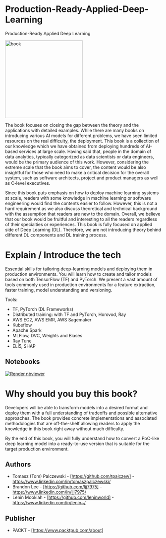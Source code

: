 # Production-Ready-Applied-Deep-Learning
Production-Ready Applied Deep Learning

<img src="https://m.media-amazon.com/images/I/41r8WJmFO4L.jpg" title="book" width="250"/>


The book focuses on closing the gap between the theory and the applications with detailed examples. While there are many books on introducing various AI models for different problems, we have seen limited resources on the real difficulty, the deployment. This book is a collection of our knowledge which we have obtained from deploying hundreds of AI-based services at large scale. Having said that, people in the domain of data analytics, typically categorized as data scientists or data engineers, would be the primary audience of this work. However, considering the extreme scale that the book aims to cover, the content would be also insightful for those who need to make a critical decision for the overall system, such as software architects, project and product managers as well as C-level executives.

Since this book puts emphasis on how to deploy machine learning systems at scale, readers with some knowledge in machine learning or software engineering would find the contents easier to follow. However, this is not a hard requirement as we also discuss theoretical and technical background with the assumption that readers are new to the domain. Overall, we believe that our book would be fruitful and interesting to all the readers regardless of their specialties or experiences. This book is fully focused on applied side of Deep Learning (DL). Therefore, we are not introducing theory behind different DL components and DL training process.

# Explain / Introduce the tech

Essential skills for tailoring deep-learning models and deploying them in production environments. You will learn how to create and tailor models based on both TensorFlow (TF) and PyTorch. We present a vast amount of tools commonly used in production environments for a feature extraction, faster training, model understanding and versioning. 

Tools: 
* TF, PyTorch (DL Frameworks)
* Distributed training: with TF and PyTorch, Horovod, Ray 
* AWS EC2, AWS EMR, AWS Sagemaker 
* Kubeflow
* Apache Spark
* MLFlow, DVC, Weights and Biases
* Ray Tune 
* ELI5, SHAP

## Notebooks

<a href="https://nbviewer.jupyter.org/github/PacktPublishing/Production-Ready-Applied-Deep-Learning/blob/main_readme/index.ipynb"><img src="https://raw.githubusercontent.com/jupyter/design/master/logos/Badges/nbviewer_badge.svg" alt="Render nbviewer" /></a>


# Why should you buy this book?

Developers will be able to transform models into a desired format and deploy them with a full understanding of tradeoffs and possible alternative approaches. The book provides concrete implementations and associated methodologies that are off-the-shelf allowing readers to apply the knowledge in this book right away without much difficulty.

By the end of this book, you will fully understand how to convert  a PoC-like deep learning model into a ready-to-use version that is suitable for the target production environment.


## Authors 
* Tomasz (Tom) Palczewski - [https://github.com/tpalczew] - https://www.linkedin.com/in/tomaszpalczewski/
* Brandon Lee - [https://github.com/ljj7975] - https://www.linkedin.com/in/ljj7975/
* Lenin Mookiah - [https://github.com/leninworld] - https://www.linkedin.com/in/lenin~/

## Publisher

* PACKT - [https://www.packtpub.com/about]

